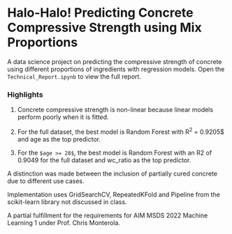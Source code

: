 # Halo-Halo! Predicting Concrete Compressive Strength using Mix Proportions

A data science project on predicting the compressive strength of concrete using different proportions of ingredients with regression models. Open the `Technical_Report.ipynb` to view the full report.

### Highlights
1. Concrete compressive strength is non-linear because linear models perform poorly when it is fitted.

2. For the full dataset, the best model is Random Forest with R<sup>2</sup> = 0.9205$ and age as the top predictor.

3. For the `$age >= 28$`, the best model is Random Forest with an R2 of 0.9049 for the full dataset and wc_ratio as the top predictor.

A distinction was made between the inclusion of partially cured concrete due to different use cases.

Implementation uses GridSearchCV, RepeatedKFold and Pipeline from the scikit-learn library not discussed in class.


A partial fulfillment for the requirements for AIM MSDS 2022 Machine Learning 1 under Prof. Chris Monterola.
